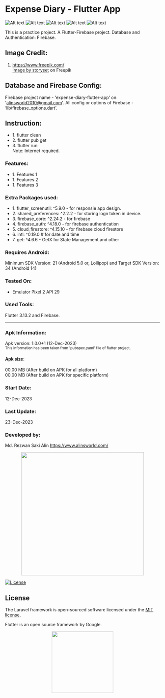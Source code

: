 # Expense Diary - Flutter App

![Alt text](screenshot_1.png "Expense Diary - Flutter App")
![Alt text](screenshot_2.png "Expense Diary - Flutter App")
![Alt text](screenshot_3.png "Expense Diary - Flutter App")
![Alt text](screenshot_4.png "Expense Diary - Flutter App")
![Alt text](screenshot_5.png "Expense Diary - Flutter App")

This is a practice project. A Flutter-Firebase project. 
Database and Authentication: Firebase.

## Image Credit:
1. https://www.freepik.com/ </br>
<a href="https://www.freepik.com/free-vector/two-factor-authentication-concept-illustration_12892978.htm#page=2&query=login&position=2&from_view=search&track=sph&uuid=cdd01aa2-1087-49dd-91ef-e96b3756537b">Image by storyset</a> on Freepik

## Database and Firebase Config:
Firebase project name - 'expense-diary-flutter-app' on 'alinsworld2010@gmail.com'.
All config or options of Firebase - ‘lib\firebase_options.dart’. 


## Instruction:
<ul>  
    <li>1. flutter clean</li>
    <li>2. flutter pub get</li>
    <li>3. flutter run</li>
Note: Internet required.
</ul>

### Features:

<ul>
    <li>1. Features 1</li>
    <li>1. Features 2</li>
    <li>1. Features 3</li>
</ul>

### Extra Packages used:
 
<ul>
  <li>1. flutter_screenutil: ^5.9.0 - for responsie app design.</li>
  <li>2. shared_preferences: ^2.2.2 - for storing logn token in device.</li>  
  <li>3. firebase_core: ^2.24.2 - for firebase</li>  
  <li>4. firebase_auth: ^4.18.0 - for firebase authentication</li>  
  <li>5. cloud_firestore: ^4.15.10 - for firebase cloud firestore</li>  
  <li>6. intl: ^0.19.0 # for date and time</li>  
  <li>7. get: ^4.6.6 - GetX for State Management and other</li>  
</ul>

### Requires Android:

Minimum SDK Version: 21 (Android 5.0 or, Lollipop) and Target SDK Version: 34 (Android 14)

### Tested On:

- Emulator Pixel 2 API 29

### Used Tools:

Flutter 3.13.2 and Firebase.

<hr>

### Apk Information:
Apk version: 1.0.0+1 (12-Dec-2023) <br />
<sub>This information has been taken from 'pubspec.yaml' file of flutter project.</sub>

#### Apk size:
00.00 MB (After build on APK for all platform) <br />
00.00 MB (After build on APK for specific platform)

### Start Date:

12-Dec-2023

### Last Update:

23-Dec-2023

### Developed by:

Md. Rezwan Saki Alin
https://www.alinsworld.com/

<p align="center"><a href="https://laravel.com" target="_blank"><img src="https://raw.githubusercontent.com/laravel/art/master/logo-lockup/5%20SVG/2%20CMYK/1%20Full%20Color/laravel-logolockup-cmyk-red.svg" width="400"></a></p>

<a href="https://packagist.org/packages/laravel/framework"><img src="https://img.shields.io/packagist/l/laravel/framework" alt="License"></a>

</p>

## License

The Laravel framework is open-sourced software licensed under the [MIT license](https://opensource.org/licenses/MIT).

Flutter is an open source framework by Google.

<p align="center"><a href="https://flutter.dev/" target="_blank"><img src="flutter_logo.svg" width="200"></a></p>
